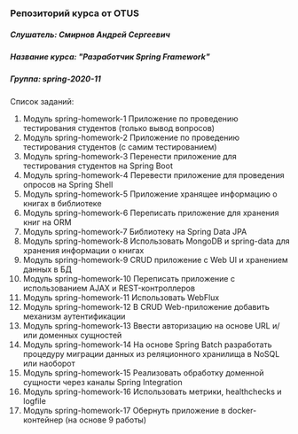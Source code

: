 ### Репозиторий курса от OTUS
##### Слушатель: Смирнов Андрей Сергеевич
##### Название курса: "Разработчик Spring Framework"
##### Группа: spring-2020-11

Список заданий:
1. Модуль spring-homework-1
Приложение по проведению тестирования студентов (только вывод вопросов)
1. Модуль spring-homework-2
Приложение по проведению тестирования студентов (с самим тестированием)
1. Модуль spring-homework-3
Перенести приложение для тестирования студентов на Spring Boot
1. Модуль spring-homework-4
Перевести приложение для проведения опросов на Spring Shell
1. Модуль spring-homework-5
Приложение хранящее информацию о книгах в библиотеке
1. Модуль spring-homework-6
Переписать приложение для хранения книг на ORM
1. Модуль spring-homework-7
Библиотеку на Spring Data JPA
1. Модуль spring-homework-8
Использовать MongoDB и spring-data для хранения информации о книгах
1. Модуль spring-homework-9
CRUD приложение с Web UI и хранением данных в БД
1. Модуль spring-homework-10
Переписать приложение с использованием AJAX и REST-контроллеров
1. Модуль spring-homework-11
Использовать WebFlux
1. Модуль spring-homework-12
В CRUD Web-приложение добавить механизм аутентификации
1. Модуль spring-homework-13
Ввести авторизацию на основе URL и/или доменных сущностей
1. Модуль spring-homework-14
На основе Spring Batch разработать процедуру миграции данных из реляционного хранилища в NoSQL или наоборот
1. Модуль spring-homework-15
Реализовать обработку доменной сущности через каналы Spring Integration
1. Модуль spring-homework-16
Использовать метрики, healthchecks и logfile
1. Модуль spring-homework-17
Обернуть приложение в docker-контейнер (на основе 9 работы)